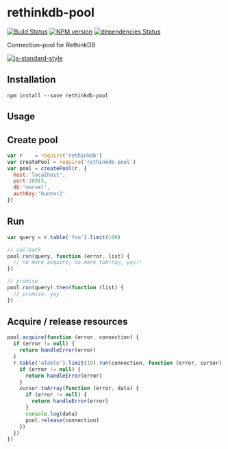 rethinkdb-pool
==============

[![Build Status](https://travis-ci.org/hden/rethinkdb-pool.svg?branch=master)](https://travis-ci.org/hden/rethinkdb-pool)
[![NPM version](https://badge.fury.io/js/rethinkdb-pool.svg)](http://badge.fury.io/js/rethinkdb-pool)
[![dependencies Status](https://david-dm.org/hden/rethinkdb-pool/status.svg)](https://david-dm.org/hden/rethinkdb-pool)

Connection-pool for RethinkDB

[![js-standard-style](https://cdn.rawgit.com/feross/standard/master/badge.svg)](https://github.com/feross/standard)

Installation
-----------

    npm install --save rethinkdb-pool

Usage
-----

## Create pool

```js
var r    = require('rethinkdb')
var createPool = require('rethinkdb-pool')
var pool = createPool(r, {
  host:'localhost',
  port:28015,
  db:'marvel',
  authKey:'hunter2'
})
```

## Run

```js
var query = r.table('foo').limit(100)

// callback
pool.run(query, function (error, list) {
  // no more acquire, no more toArray, yay!!
})

// promise
pool.run(query).then(function (list) {
  // promise, yay
})
```

## Acquire / release resources

```js
pool.acquire(function (error, connection) {
  if (error != null) {
    return handleError(error)
  }
  r.table('aTable').limit(10).run(connection, function (error, cursor) {
    if (error != null) {
      return handleError(error)
    }
    cursor.toArray(function (error, data) {
      if (error != null) {
        return handleError(error)
      }
      console.log(data)
      pool.release(connection)
    })
  })
})
```
